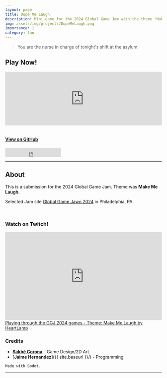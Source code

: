 ```yaml
---
layout: page
title: Dope Me Laugh
description: Mini game for the 2024 Global Game Jam with the theme "Make Me Laugh".
img: assets/img/projects/DopeMeLaugh.png
importance: 1
category: fun
---
```


> You are the nurse in charge of tonight's shift at the asylum!

## Play Now!

<div>
    <style>
        .itch-widget-container {
            display: block;
            margin-left: auto;
            margin-right: auto;
            position: relative;
            padding-bottom: 173px;
            height: 0;
            overflow: hidden;
            max-width: 558px;
        }
        .itch-widget-container iframe,
        .itch-widget-container object,
        .itch-widget-container embed {
            position: absolute;
            top: 0;
            left: 0;
            width: 100%;
            height: 100%;
        }
    </style>
    <div class='itch-widget-container'>
        <iframe frameborder="0" src="https://itch.io/embed/2494836?border_width=3&amp;fg_color=2347a1&amp;link_color=e96868&amp;border_color=40e43b" width="556" height="171"><a href="https://aestial.itch.io/dope-me-laugh">Dope Me Laugh by Liquid Cat</a></iframe>
    </div>
</div>

<br>

#### [View on GitHub](https://github.com/Aestial/GGJ2024-DopeMeLaugh)

<!-- Star on GitHub button -->
<iframe src="https://ghbtns.com/github-btn.html?user=Aestial&repo=GGJ2024-DopeMeLaugh&type=star&count=true&size=large" frameborder="0" scrolling="0" width="180" height="30" title="GitHub"></iframe>

---

## About

This is a submission for the 2024 Global Game Jam. Theme was **Make Me Laugh**.

Selected Jam site [Global Game Jawn 2024](https://globalgamejam.org/jam-sites/2024/global-game-jawn-2024) in Philadelphia, PA.

<br>

### Watch on Twitch!

<div>
    <style>
        .embed-container {
            position: relative;
            padding-bottom: 56.25%;
            height: 0;
            overflow: hidden;
            max-width: 100%;
        }
        .embed-container iframe,
        .embed-container object,
        .embed-container embed {
            position: absolute;
            top: 0;
            left: 0;
            width: 100%;
            height: 100%;
        }
    </style>
    <div class='embed-container'>
        <iframe src="https://player.twitch.tv/?video=2048729108&time=0h18m10s&parent=aestial.github.io" frameborder="0" allowfullscreen="true" scrolling="no" height="378" width="620"></iframe>
    </div>
</div>
<div class="caption">
    <a href="https://www.twitch.tv/videos/2048729108" target="_blank">Playing through the GGJ 2024 games - Theme: Make Me Laugh by HeartLamp</a>
</div>

### Credits

- [**Sakbé Corona**](https://dori.science/) - Game Design/2D Art.
- [**Jaime Hernandez**]({{ site.baseurl }}/) - Programming

`Made with Godot.`

---
